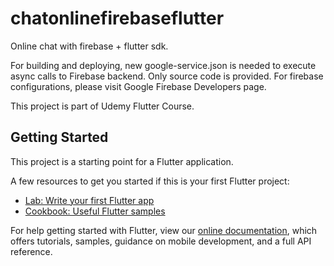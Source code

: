 # chatonlinefirebaseflutter

Online chat with firebase + flutter sdk.

For building and deploying, new google-service.json is needed 
to execute async calls to Firebase backend. Only source code is provided.
For firebase configurations, please visit Google Firebase Developers page.

This project is part of Udemy Flutter Course.

## Getting Started

This project is a starting point for a Flutter application.

A few resources to get you started if this is your first Flutter project:

- [Lab: Write your first Flutter app](https://flutter.dev/docs/get-started/codelab)
- [Cookbook: Useful Flutter samples](https://flutter.dev/docs/cookbook)

For help getting started with Flutter, view our
[online documentation](https://flutter.dev/docs), which offers tutorials,
samples, guidance on mobile development, and a full API reference.
